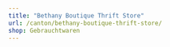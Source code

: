 ```yaml
---
title: "Bethany Boutique Thrift Store"
url: /canton/bethany-boutique-thrift-store/
shop: Gebrauchtwaren
---
```

